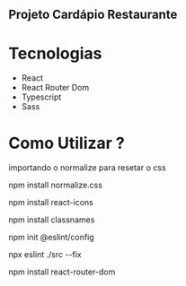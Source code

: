 ## Projeto Cardápio Restaurante

# Tecnologias

- React
- React Router Dom
- Typescript
- Sass

# Como Utilizar ?




importando o normalize para resetar o css

npm install normalize.css

 npm install react-icons

 npm install classnames

 npm init @eslint/config

 npx eslint ./src --fix

 npm install react-router-dom